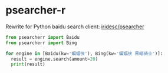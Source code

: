 # psearcher-r

Rewrite for Python baidu search client: [iridesc/psearcher](https://github.com/iridesc/psearcher)

```python
from psearcherr import Baidu
from psearcherr import Bing

for engine in [Baidu(kw='蝙蝠侠'), Bing(kw='蝙蝠侠 黑暗骑士')]:
  result = engine.search(amount=20)
  print(result)
```
